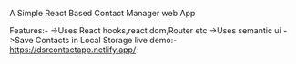 A Simple React Based Contact Manager web App

Features:-
    ->Uses React hooks,react dom,Router etc
    ->Uses semantic ui
    ->Save Contacts in Local Storage 
live demo:- https://dsrcontactapp.netlify.app/